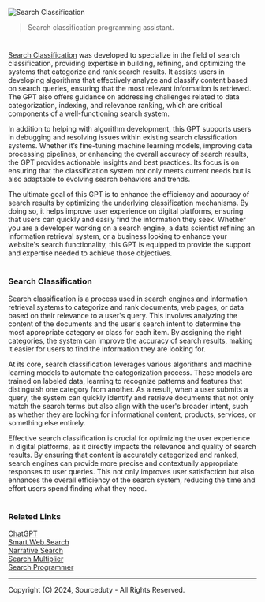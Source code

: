 ![Search Classification](https://github.com/user-attachments/assets/97c5e466-75a0-498b-8c8d-2f63c0036df9)

> Search classification programming assistant.

#

[Search Classification](https://chatgpt.com/g/g-FzeAUvRba-search-classification) was developed to specialize in the field of search classification, providing expertise in building, refining, and optimizing the systems that categorize and rank search results. It assists users in developing algorithms that effectively analyze and classify content based on search queries, ensuring that the most relevant information is retrieved. The GPT also offers guidance on addressing challenges related to data categorization, indexing, and relevance ranking, which are critical components of a well-functioning search system.

In addition to helping with algorithm development, this GPT supports users in debugging and resolving issues within existing search classification systems. Whether it’s fine-tuning machine learning models, improving data processing pipelines, or enhancing the overall accuracy of search results, the GPT provides actionable insights and best practices. Its focus is on ensuring that the classification system not only meets current needs but is also adaptable to evolving search behaviors and trends.

The ultimate goal of this GPT is to enhance the efficiency and accuracy of search results by optimizing the underlying classification mechanisms. By doing so, it helps improve user experience on digital platforms, ensuring that users can quickly and easily find the information they seek. Whether you are a developer working on a search engine, a data scientist refining an information retrieval system, or a business looking to enhance your website's search functionality, this GPT is equipped to provide the support and expertise needed to achieve those objectives.


#
### Search Classification

Search classification is a process used in search engines and information retrieval systems to categorize and rank documents, web pages, or data based on their relevance to a user's query. This involves analyzing the content of the documents and the user's search intent to determine the most appropriate category or class for each item. By assigning the right categories, the system can improve the accuracy of search results, making it easier for users to find the information they are looking for.

At its core, search classification leverages various algorithms and machine learning models to automate the categorization process. These models are trained on labeled data, learning to recognize patterns and features that distinguish one category from another. As a result, when a user submits a query, the system can quickly identify and retrieve documents that not only match the search terms but also align with the user's broader intent, such as whether they are looking for informational content, products, services, or something else entirely.

Effective search classification is crucial for optimizing the user experience in digital platforms, as it directly impacts the relevance and quality of search results. By ensuring that content is accurately categorized and ranked, search engines can provide more precise and contextually appropriate responses to user queries. This not only improves user satisfaction but also enhances the overall efficiency of the search system, reducing the time and effort users spend finding what they need.

#
### Related Links

[ChatGPT](https://github.com/sourceduty/ChatGPT)
<br>
[Smart Web Search](https://github.com/sourceduty/Smart_Web_Search)
<br>
[Narrative Search](https://github.com/sourceduty/Narrative_Search)
<br>
[Search Multiplier](https://github.com/sourceduty/Search_Multiplier)
<br>
[Search Programmer](https://github.com/sourceduty/Search_Programmer)

***
Copyright (C) 2024, Sourceduty - All Rights Reserved.
